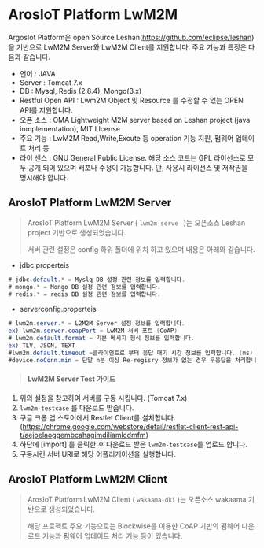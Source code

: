 ArosIoT Platform LwM2M 
=============
ArgosIot Platform은 open Source Leshan(https://github.com/eclipse/leshan)을 기반으로 LwM2M Server와 LwM2M Client를 지원합니다. 
주요 기능과 특징은 다음과 같습니다.

- 언어 : JAVA
- Server : Tomcat 7.x
- DB : Mysql, Redis (2.8.4), Mongo(3.x)
- Restful Open API : Lwm2M Object 및 Resource 를 수정할 수 있는 OPEN API를 지원합니다.
- 오픈 소스 : OMA Lightweight M2M server based on Leshan project (java inmplementation), MIT LIcense
- 주요 기능 : LwM2M Read,Write,Excute 등 operation 기능 지원, 펌웨어 업데이트 처리 등
- 라이 센스 : GNU General Public License. 해당 소스 코드는 GPL 라이선스로 모두 공개 되어 있으며 배포나 수정이 가능합니다.
단, 사용시 라이선스 및 저작권을 명시해야 합니다.


ArosIoT Platform LwM2M Server
------
> ArosIoT Platform LwM2M Server ( `lwm2m-serve ` )는 오픈소스 Leshan project 기반으로 생성되었습니다.
> 
> 서버 관련 설정은 config 하위 폴더에 위치 하고 있으며 내용은 아래와 같습니다.
 * jdbc.properteis
 ``` java
# jdbc.default.* = Myslq DB 설정 관련 정보를 입력합니다.
# mongo.* = Mongo DB 설정 관련 정보를 입력합니다.
# redis.* = redis DB 설정 관련 정보를 입력합니다.
 ```
  * serverconfig.properteis
 ``` java
# lwm2m.server.* = L2M2M Server 설정 정보를 입력합니다.
ex) lwm2m.server.coapPort = LwM2M 서버 포트 (CoAP)
# lwm2m.default.format = 기본 메시지 형식 정보를 입력합니다.
ex) TLV, JSON, TEXT
#lwm2m.default.timeout =클라이언트로 부터 응답 대기 시간 정보를 입력합니다. (ms)
#device.noConn.min = 단말 n분 이상 Re-regisry 정보가 없는 경우 무응답을 처리합니다.
 ```
 
 > #### LwM2M Server Test 가이드
 1. 위의 설정을 참고하여 서버를 구동 시킵니다. (Tomcat 7.x)
 2. `lwm2m-testcase` 를 다운로드 받습니다.
 2. 구글 크롭 앱 스토어에서 Restlet Client를 설치합니다. (https://chrome.google.com/webstore/detail/restlet-client-rest-api-t/aejoelaoggembcahagimdiliamlcdmfm)
 3. 하단에 [import] 를 클릭한 후 다운로드 받은 `lwm2m-testcase`를 업로드 합니다.
 4. 구동시킨 서버 URI로 해당 어플리케이션을 실행합니다.
 
 
ArosIoT Platform LwM2M Client
------

> ArosIoT Platform LwM2M Client ( `wakaama-dki` )는 오픈소스 wakaama 기반으로 생성되었습니다.
>
> 해당 프로젝트 주요 기능으로는 Blockwise를 이용한 CoAP 기반의 펌웨어 다운로드 기능과 펌웨어 업데이트 처리 기능 등이 있습니다.

